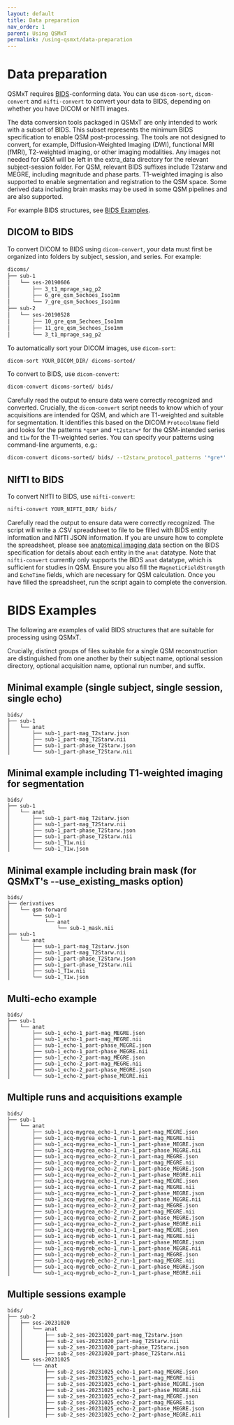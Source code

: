 ```yaml
---
layout: default
title: Data preparation
nav_order: 1
parent: Using QSMxT
permalink: /using-qsmxt/data-preparation
---
```


<head>
  <link rel="stylesheet" href="https://maxcdn.bootstrapcdn.com/bootstrap/3.4.1/css/bootstrap.min.css">
  <script src="https://ajax.googleapis.com/ajax/libs/jquery/3.6.0/jquery.min.js"></script>
  <script src="https://maxcdn.bootstrapcdn.com/bootstrap/3.4.1/js/bootstrap.min.js"></script>
</head>

# Data preparation

QSMxT requires <a href="https://bids.neuroimaging.io/" target="_blank" data-placement="top" data-toggle="popover" data-trigger="hover focus" data-content="Click to read about BIDS at https://bids.neuroimaging.io/.">BIDS</a>-conforming data. You can use `dicom-sort`, `dicom-convert` and `nifti-convert` to convert your data to BIDS, depending on whether you have DICOM or NIfTI images. 

The data conversion tools packaged in QSMxT are only intended to work with a subset of BIDS. This subset represents the minimum BIDS specification to enable QSM post-processing. The tools are not designed to convert, for example, Diffusion-Weighted Imaging (DWI), functional MRI (fMRI), T2-weighted imaging, or other imaging modalities. Any images not needed for QSM will be left in the extra_data directory for the relevant subject-session folder. For QSM, relevant BIDS suffixes include T2starw and MEGRE, including magnitude and phase parts. T1-weighted imaging is also supported to enable segmentation and registration to the QSM space. Some derived data including brain masks may be used in some QSM pipelines and are also supported.

For example BIDS structures, see [BIDS Examples](#bids-examples).

## DICOM to BIDS

To convert DICOM to BIDS using `dicom-convert`, your data must first be organized into folders by subject, session, and series. For example:

```bash
dicoms/
├── sub-1
│   └── ses-20190606
│       ├── 3_t1_mprage_sag_p2
│       ├── 6_gre_qsm_5echoes_Iso1mm
│       └── 7_gre_qsm_5echoes_Iso1mm
├── sub-2
│   └── ses-20190528
│       ├── 10_gre_qsm_5echoes_Iso1mm
│       ├── 11_gre_qsm_5echoes_Iso1mm
│       └── 3_t1_mprage_sag_p2
```

To automatically sort your DICOM images, use `dicom-sort`:

```bash
dicom-sort YOUR_DICOM_DIR/ dicoms-sorted/
```

To convert to BIDS, use `dicom-convert`:

```bash
dicom-convert dicoms-sorted/ bids/
```

Carefully read the output to ensure data were correctly recognized and converted. Crucially, the `dicom-convert` script needs to know which of your acquisitions are intended for QSM, and which are T1-weighted and suitable for segmentation. It identifies this based on the DICOM `ProtocolName` field and looks for the patterns `*qsm*` and `*t2starw*` for the QSM-intended series and `t1w` for the T1-weighted series. You can specify your patterns using command-line arguments, e.g.:

```bash
dicom-convert dicoms-sorted/ bids/ --t2starw_protocol_patterns '*gre*' --t1w_protocol_patterns '*mp2rage*'
```

## NIfTI to BIDS

To convert NIfTI to BIDS, use `nifti-convert`:

```bash
nifti-convert YOUR_NIFTI_DIR/ bids/
```

Carefully read the output to ensure data were correctly recognized. The script will write a .CSV spreadsheet to file to be filled with BIDS entity information and NIfTI JSON information. If you are unsure how to complete the spreadsheet, please see [anatomical imaging data](https://bids-specification.readthedocs.io/en/stable/04-modality-specific-files/01-magnetic-resonance-imaging-data.html#anatomy-imaging-data) section on the BIDS specification for details about each entity in the `anat` datatype. Note that `nifti-convert` currently only supports the BIDS `anat` datatype, which is sufficient for studies in QSM. Ensure you also fill the `MagneticFieldStrength` and `EchoTime` fields, which are necessary for QSM calculation. Once you have filled the spreadsheet, run the script again to complete the conversion.


# BIDS Examples

The following are examples of valid BIDS structures that are suitable for processing using QSMxT.

Crucially, distinct groups of files suitable for a single QSM reconstruction are distinguished from one another by their subject name, optional session directory, optional acquisition name, optional run number, and suffix.

## Minimal example (single subject, single session, single echo)

```
bids/
├── sub-1
│   └── anat
│       ├── sub-1_part-mag_T2starw.json
│       ├── sub-1_part-mag_T2Starw.nii
│       ├── sub-1_part-phase_T2Starw.json
│       └── sub-1_part-phase_T2Starw.nii
```

## Minimal example including T1-weighted imaging for segmentation

```
bids/
├── sub-1
│   └── anat
│       ├── sub-1_part-mag_T2starw.json
│       ├── sub-1_part-mag_T2Starw.nii
│       ├── sub-1_part-phase_T2Starw.json
│       ├── sub-1_part-phase_T2Starw.nii
│       ├── sub-1_T1w.nii
│       └── sub-1_T1w.json
```

## Minimal example including brain mask (for QSMxT's --use_existing_masks option)

```
bids/
├── derivatives
│   └── qsm-forward
│       └── sub-1
│           └── anat
│               └── sub-1_mask.nii
├── sub-1
│   └── anat
│       ├── sub-1_part-mag_T2starw.json
│       ├── sub-1_part-mag_T2Starw.nii
│       ├── sub-1_part-phase_T2Starw.json
│       ├── sub-1_part-phase_T2Starw.nii
│       ├── sub-1_T1w.nii
│       └── sub-1_T1w.json
```

## Multi-echo example

```
bids/
├── sub-1
│   └── anat
│       ├── sub-1_echo-1_part-mag_MEGRE.json
│       ├── sub-1_echo-1_part-mag_MEGRE.nii
│       ├── sub-1_echo-1_part-phase_MEGRE.json
│       ├── sub-1_echo-1_part-phase_MEGRE.nii
│       ├── sub-1_echo-2_part-mag_MEGRE.json
│       ├── sub-1_echo-2_part-mag_MEGRE.nii
│       ├── sub-1_echo-2_part-phase_MEGRE.json
│       └── sub-1_echo-2_part-phase_MEGRE.nii
```

## Multiple runs and acquisitions example

```
bids/
├── sub-1
│   └── anat
│       ├── sub-1_acq-mygrea_echo-1_run-1_part-mag_MEGRE.json
│       ├── sub-1_acq-mygrea_echo-1_run-1_part-mag_MEGRE.nii
│       ├── sub-1_acq-mygrea_echo-1_run-1_part-phase_MEGRE.json
│       ├── sub-1_acq-mygrea_echo-1_run-1_part-phase_MEGRE.nii
│       ├── sub-1_acq-mygrea_echo-2_run-1_part-mag_MEGRE.json
│       ├── sub-1_acq-mygrea_echo-2_run-1_part-mag_MEGRE.nii
│       ├── sub-1_acq-mygrea_echo-2_run-1_part-phase_MEGRE.json
│       ├── sub-1_acq-mygrea_echo-2_run-1_part-phase_MEGRE.nii
│       ├── sub-1_acq-mygrea_echo-1_run-2_part-mag_MEGRE.json
│       ├── sub-1_acq-mygrea_echo-1_run-2_part-mag_MEGRE.nii
│       ├── sub-1_acq-mygrea_echo-1_run-2_part-phase_MEGRE.json
│       ├── sub-1_acq-mygrea_echo-1_run-2_part-phase_MEGRE.nii
│       ├── sub-1_acq-mygrea_echo-2_run-2_part-mag_MEGRE.json
│       ├── sub-1_acq-mygrea_echo-2_run-2_part-mag_MEGRE.nii
│       ├── sub-1_acq-mygrea_echo-2_run-2_part-phase_MEGRE.json
│       ├── sub-1_acq-mygrea_echo-2_run-2_part-phase_MEGRE.nii
│       ├── sub-1_acq-mygreb_echo-1_run-1_part-mag_MEGRE.json
│       ├── sub-1_acq-mygreb_echo-1_run-1_part-mag_MEGRE.nii
│       ├── sub-1_acq-mygreb_echo-1_run-1_part-phase_MEGRE.json
│       ├── sub-1_acq-mygreb_echo-1_run-1_part-phase_MEGRE.nii
│       ├── sub-1_acq-mygreb_echo-2_run-1_part-mag_MEGRE.json
│       ├── sub-1_acq-mygreb_echo-2_run-1_part-mag_MEGRE.nii
│       ├── sub-1_acq-mygreb_echo-2_run-1_part-phase_MEGRE.json
│       └── sub-1_acq-mygreb_echo-2_run-1_part-phase_MEGRE.nii
```

## Multiple sessions example

```
bids/
├── sub-2
│   ├── ses-20231020
│   │   └── anat
│   │       ├── sub-2_ses-20231020_part-mag_T2starw.json
│   │       ├── sub-2_ses-20231020_part-mag_T2Starw.nii
│   │       ├── sub-2_ses-20231020_part-phase_T2Starw.json
│   │       ├── sub-2_ses-20231020_part-phase_T2Starw.nii
│   └── ses-20231025
│       └── anat
│           ├── sub-2_ses-20231025_echo-1_part-mag_MEGRE.json
│           ├── sub-2_ses-20231025_echo-1_part-mag_MEGRE.nii
│           ├── sub-2_ses-20231025_echo-1_part-phase_MEGRE.json
│           ├── sub-2_ses-20231025_echo-1_part-phase_MEGRE.nii
│           ├── sub-2_ses-20231025_echo-2_part-mag_MEGRE.json
│           ├── sub-2_ses-20231025_echo-2_part-mag_MEGRE.nii
│           ├── sub-2_ses-20231025_echo-2_part-phase_MEGRE.json
│           ├── sub-2_ses-20231025_echo-2_part-phase_MEGRE.nii
```

<script>
$(document).ready(function(){
    $('[data-toggle="popover"]').popover();   
});
$("[data-toggle=popover]")
.popover({html:true})
</script>

